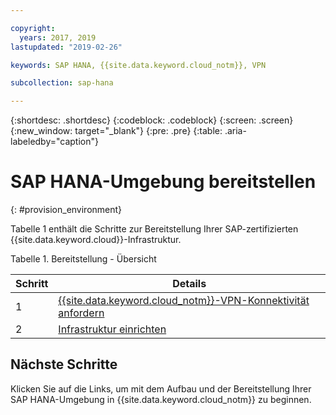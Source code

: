 ```yaml
---

copyright:
  years: 2017, 2019
lastupdated: "2019-02-26"

keywords: SAP HANA, {{site.data.keyword.cloud_notm}}, VPN

subcollection: sap-hana

---
```


{:shortdesc: .shortdesc}
{:codeblock: .codeblock}
{:screen: .screen}
{:new_window: target="_blank"}
{:pre: .pre}
{:table: .aria-labeledby="caption"}


# SAP HANA-Umgebung bereitstellen
{: #provision_environment}

Tabelle 1 enthält die Schritte zur Bereitstellung Ihrer SAP-zertifizierten {{site.data.keyword.cloud}}-Infrastruktur.

Tabelle 1. Bereitstellung - Übersicht

| Schritt | Details |
| --- | --- |
| 1 | [{{site.data.keyword.cloud_notm}}-VPN-Konnektivität anfordern](/docs/infrastructure/sap-hana?topic=sap-hana-request_vpn_connect#request_vpn_connect) |
| 2 | [Infrastruktur einrichten](/docs/infrastructure/sap-hana?topic=sap-hana-set_up_infrastructure#set_up_infrastructure) |

## Nächste Schritte

Klicken Sie auf die Links, um mit dem Aufbau und der Bereitstellung Ihrer SAP HANA-Umgebung in {{site.data.keyword.cloud_notm}} zu beginnen.
